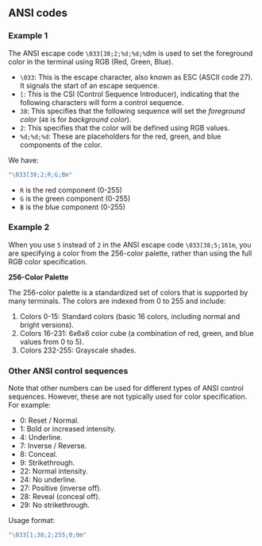 ## ANSI codes

### Example 1

The ANSI escape code `\033[38;2;%d;%d;%`dm is used to set the foreground color in the terminal using RGB (Red, Green, Blue).

- `\033`: This is the escape character, also known as ESC (ASCII code 27). It signals the start of an escape sequence.
- `[`: This is the CSI (Control Sequence Introducer), indicating that the following characters will form a control sequence.
- `38`: This specifies that the following sequence will set the *foreground color* (`48` is for *background color*).
- `2`: This specifies that the color will be defined using RGB values.
- `%d;%d;%d`: These are placeholders for the red, green, and blue components of the color.

We have:
```go
"\033[38;2;R;G;Bm"
```

- `R` is the red component (0-255)
- `G` is the green component (0-255)
- `B` is the blue component (0-255)


### Example 2

When you use `5` instead of `2` in the ANSI escape code `\033[38;5;161m`, you are specifying a color from the 256-color palette, rather than using the full RGB color specification.

**256-Color Palette**

The 256-color palette is a standardized set of colors that is supported by many terminals. The colors are indexed from 0 to 255 and include:

1. Colors 0-15: Standard colors (basic 16 colors, including normal and bright versions).
2. Colors 16-231: 6x6x6 color cube (a combination of red, green, and blue values from 0 to 5).
3. Colors 232-255: Grayscale shades.


### Other ANSI control sequences

Note that other numbers can be used for different types of ANSI control sequences. However, these are not typically used for color specification. For example:

- 0: Reset / Normal.
- 1: Bold or increased intensity.
- 4: Underline.
- 7: Inverse / Reverse.
- 8: Conceal.
- 9: Strikethrough.
- 22: Normal intensity.
- 24: No underline.
- 27: Positive (inverse off).
- 28: Reveal (conceal off).
- 29: No strikethrough.

Usage format:

```go
"\033[1;38;2;255;0;0m"
```
